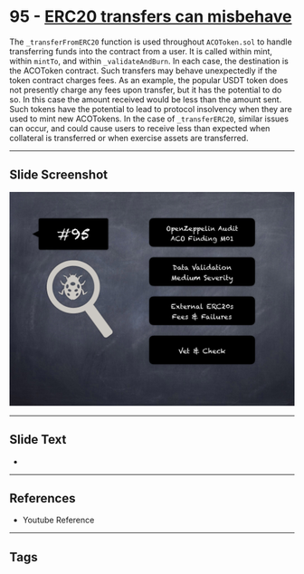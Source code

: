 
# 95 - [ERC20 transfers can misbehave](./ERC20%20transfers%20can%20misbehave.md)

 The `_transferFromERC20` function is used throughout `ACOToken.sol` to handle transferring funds into the contract from a user. It is called within mint, within `mintTo`, and within `_validateAndBurn`. In each case, the destination is the ACOToken contract. Such transfers may behave unexpectedly if the token contract charges fees. As an example, the popular USDT token does not presently charge any fees upon transfer, but it has the potential to do so. In this case the amount received would be less than the amount sent. Such tokens have the potential to lead to protocol insolvency when they are used to mint new ACOTokens. In the case of `_transferERC20`, similar issues can occur, and could cause users to receive less than expected when collateral is transferred or when exercise assets are transferred.


___
## Slide Screenshot
![095.png](../../images/7.%20Audit%20Findings%20101/095.png)
___
## Slide Text
- 
___
## References
- Youtube Reference
___
## Tags
